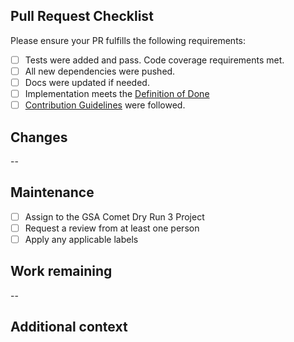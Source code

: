 ## Pull Request Checklist
Please ensure your PR fulfills the following requirements:
- [ ] Tests were added and pass. Code coverage requirements met.
- [ ] All new dependencies were pushed.
- [ ] Docs were updated if needed.
- [ ] Implementation meets the [Definition of Done](https://github.com/boozallen/gsa-comet/wiki/Definition-of-Done)
- [ ] [Contribution Guidelines](https://github.com/boozallen/gsa-comet-dry-run-3-api/blob/master/docs/contributing.md) were followed.

 ## Changes
<!-- Describe the changes implemented. -->
<!--
Link to the story or bug fix for every PR!
If the issue is within another repository within your team, add `<user>/<repository>#<issue number>` (ie. `boozallen/gsa-comet-dry-run-3-gateway#2`)
-->
<!-- Were any breaking changes added or any reason to require a downtime deployment? -->
--

 ## Maintenance
- [ ] Assign to the GSA Comet Dry Run 3 Project
- [ ] Request a review from at least one person
- [ ] Apply any applicable labels

 ## Work remaining
<!-- Please describe any work that is left to do or known issues before this PR can be merged. If it is a work in progress, ensure the PR title is prefixed with `WIP:`. -->
--

 ## Additional context
<!-- Any other information that is important to this PR such as screenshots, context, etc. -->